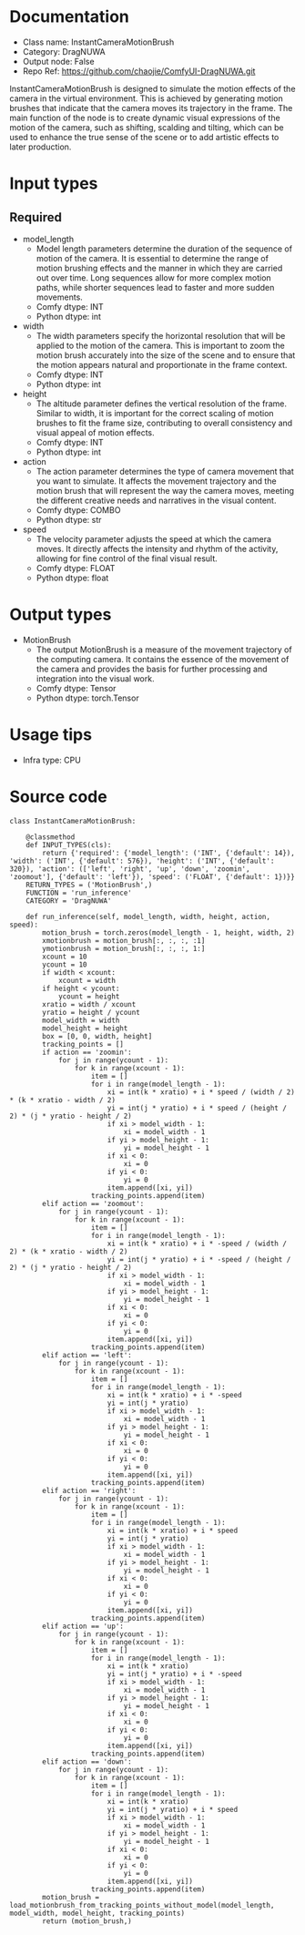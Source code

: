 # Documentation
- Class name: InstantCameraMotionBrush
- Category: DragNUWA
- Output node: False
- Repo Ref: https://github.com/chaojie/ComfyUI-DragNUWA.git

InstantCameraMotionBrush is designed to simulate the motion effects of the camera in the virtual environment. This is achieved by generating motion brushes that indicate that the camera moves its trajectory in the frame. The main function of the node is to create dynamic visual expressions of the motion of the camera, such as shifting, scalding and tilting, which can be used to enhance the true sense of the scene or to add artistic effects to later production.

# Input types
## Required
- model_length
    - Model length parameters determine the duration of the sequence of motion of the camera. It is essential to determine the range of motion brushing effects and the manner in which they are carried out over time. Long sequences allow for more complex motion paths, while shorter sequences lead to faster and more sudden movements.
    - Comfy dtype: INT
    - Python dtype: int
- width
    - The width parameters specify the horizontal resolution that will be applied to the motion of the camera. This is important to zoom the motion brush accurately into the size of the scene and to ensure that the motion appears natural and proportionate in the frame context.
    - Comfy dtype: INT
    - Python dtype: int
- height
    - The altitude parameter defines the vertical resolution of the frame. Similar to width, it is important for the correct scaling of motion brushes to fit the frame size, contributing to overall consistency and visual appeal of motion effects.
    - Comfy dtype: INT
    - Python dtype: int
- action
    - The action parameter determines the type of camera movement that you want to simulate. It affects the movement trajectory and the motion brush that will represent the way the camera moves, meeting the different creative needs and narratives in the visual content.
    - Comfy dtype: COMBO
    - Python dtype: str
- speed
    - The velocity parameter adjusts the speed at which the camera moves. It directly affects the intensity and rhythm of the activity, allowing for fine control of the final visual result.
    - Comfy dtype: FLOAT
    - Python dtype: float

# Output types
- MotionBrush
    - The output MotionBrush is a measure of the movement trajectory of the computing camera. It contains the essence of the movement of the camera and provides the basis for further processing and integration into the visual work.
    - Comfy dtype: Tensor
    - Python dtype: torch.Tensor

# Usage tips
- Infra type: CPU

# Source code
```
class InstantCameraMotionBrush:

    @classmethod
    def INPUT_TYPES(cls):
        return {'required': {'model_length': ('INT', {'default': 14}), 'width': ('INT', {'default': 576}), 'height': ('INT', {'default': 320}), 'action': (['left', 'right', 'up', 'down', 'zoomin', 'zoomout'], {'default': 'left'}), 'speed': ('FLOAT', {'default': 1})}}
    RETURN_TYPES = ('MotionBrush',)
    FUNCTION = 'run_inference'
    CATEGORY = 'DragNUWA'

    def run_inference(self, model_length, width, height, action, speed):
        motion_brush = torch.zeros(model_length - 1, height, width, 2)
        xmotionbrush = motion_brush[:, :, :, :1]
        ymotionbrush = motion_brush[:, :, :, 1:]
        xcount = 10
        ycount = 10
        if width < xcount:
            xcount = width
        if height < ycount:
            ycount = height
        xratio = width / xcount
        yratio = height / ycount
        model_width = width
        model_height = height
        box = [0, 0, width, height]
        tracking_points = []
        if action == 'zoomin':
            for j in range(ycount - 1):
                for k in range(xcount - 1):
                    item = []
                    for i in range(model_length - 1):
                        xi = int(k * xratio) + i * speed / (width / 2) * (k * xratio - width / 2)
                        yi = int(j * yratio) + i * speed / (height / 2) * (j * yratio - height / 2)
                        if xi > model_width - 1:
                            xi = model_width - 1
                        if yi > model_height - 1:
                            yi = model_height - 1
                        if xi < 0:
                            xi = 0
                        if yi < 0:
                            yi = 0
                        item.append([xi, yi])
                    tracking_points.append(item)
        elif action == 'zoomout':
            for j in range(ycount - 1):
                for k in range(xcount - 1):
                    item = []
                    for i in range(model_length - 1):
                        xi = int(k * xratio) + i * -speed / (width / 2) * (k * xratio - width / 2)
                        yi = int(j * yratio) + i * -speed / (height / 2) * (j * yratio - height / 2)
                        if xi > model_width - 1:
                            xi = model_width - 1
                        if yi > model_height - 1:
                            yi = model_height - 1
                        if xi < 0:
                            xi = 0
                        if yi < 0:
                            yi = 0
                        item.append([xi, yi])
                    tracking_points.append(item)
        elif action == 'left':
            for j in range(ycount - 1):
                for k in range(xcount - 1):
                    item = []
                    for i in range(model_length - 1):
                        xi = int(k * xratio) + i * -speed
                        yi = int(j * yratio)
                        if xi > model_width - 1:
                            xi = model_width - 1
                        if yi > model_height - 1:
                            yi = model_height - 1
                        if xi < 0:
                            xi = 0
                        if yi < 0:
                            yi = 0
                        item.append([xi, yi])
                    tracking_points.append(item)
        elif action == 'right':
            for j in range(ycount - 1):
                for k in range(xcount - 1):
                    item = []
                    for i in range(model_length - 1):
                        xi = int(k * xratio) + i * speed
                        yi = int(j * yratio)
                        if xi > model_width - 1:
                            xi = model_width - 1
                        if yi > model_height - 1:
                            yi = model_height - 1
                        if xi < 0:
                            xi = 0
                        if yi < 0:
                            yi = 0
                        item.append([xi, yi])
                    tracking_points.append(item)
        elif action == 'up':
            for j in range(ycount - 1):
                for k in range(xcount - 1):
                    item = []
                    for i in range(model_length - 1):
                        xi = int(k * xratio)
                        yi = int(j * yratio) + i * -speed
                        if xi > model_width - 1:
                            xi = model_width - 1
                        if yi > model_height - 1:
                            yi = model_height - 1
                        if xi < 0:
                            xi = 0
                        if yi < 0:
                            yi = 0
                        item.append([xi, yi])
                    tracking_points.append(item)
        elif action == 'down':
            for j in range(ycount - 1):
                for k in range(xcount - 1):
                    item = []
                    for i in range(model_length - 1):
                        xi = int(k * xratio)
                        yi = int(j * yratio) + i * speed
                        if xi > model_width - 1:
                            xi = model_width - 1
                        if yi > model_height - 1:
                            yi = model_height - 1
                        if xi < 0:
                            xi = 0
                        if yi < 0:
                            yi = 0
                        item.append([xi, yi])
                    tracking_points.append(item)
        motion_brush = load_motionbrush_from_tracking_points_without_model(model_length, model_width, model_height, tracking_points)
        return (motion_brush,)
```